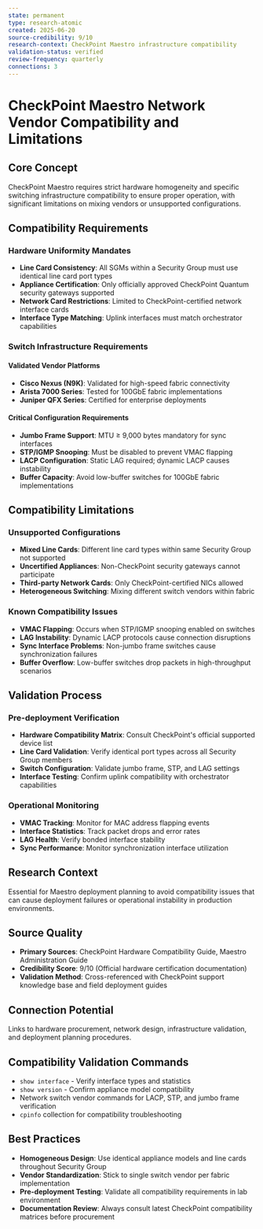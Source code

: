 ```yaml
---
state: permanent
type: research-atomic
created: 2025-06-20
source-credibility: 9/10
research-context: CheckPoint Maestro infrastructure compatibility
validation-status: verified
review-frequency: quarterly
connections: 3
---
```


# CheckPoint Maestro Network Vendor Compatibility and Limitations

## Core Concept
CheckPoint Maestro requires strict hardware homogeneity and specific switching infrastructure compatibility to ensure proper operation, with significant limitations on mixing vendors or unsupported configurations.

## Compatibility Requirements

### Hardware Uniformity Mandates
- **Line Card Consistency**: All SGMs within a Security Group must use identical line card port types
- **Appliance Certification**: Only officially approved CheckPoint Quantum security gateways supported
- **Network Card Restrictions**: Limited to CheckPoint-certified network interface cards
- **Interface Type Matching**: Uplink interfaces must match orchestrator capabilities

### Switch Infrastructure Requirements

#### Validated Vendor Platforms
- **Cisco Nexus (N9K)**: Validated for high-speed fabric connectivity
- **Arista 7000 Series**: Tested for 100GbE fabric implementations
- **Juniper QFX Series**: Certified for enterprise deployments

#### Critical Configuration Requirements
- **Jumbo Frame Support**: MTU ≥ 9,000 bytes mandatory for sync interfaces
- **STP/IGMP Snooping**: Must be disabled to prevent VMAC flapping
- **LACP Configuration**: Static LAG required; dynamic LACP causes instability
- **Buffer Capacity**: Avoid low-buffer switches for 100GbE fabric implementations

## Compatibility Limitations

### Unsupported Configurations
- **Mixed Line Cards**: Different line card types within same Security Group not supported
- **Uncertified Appliances**: Non-CheckPoint security gateways cannot participate
- **Third-party Network Cards**: Only CheckPoint-certified NICs allowed
- **Heterogeneous Switching**: Mixing different switch vendors within fabric

### Known Compatibility Issues
- **VMAC Flapping**: Occurs when STP/IGMP snooping enabled on switches
- **LAG Instability**: Dynamic LACP protocols cause connection disruptions
- **Sync Interface Problems**: Non-jumbo frame switches cause synchronization failures
- **Buffer Overflow**: Low-buffer switches drop packets in high-throughput scenarios

## Validation Process

### Pre-deployment Verification
- **Hardware Compatibility Matrix**: Consult CheckPoint's official supported device list
- **Line Card Validation**: Verify identical port types across all Security Group members
- **Switch Configuration**: Validate jumbo frame, STP, and LAG settings
- **Interface Testing**: Confirm uplink compatibility with orchestrator capabilities

### Operational Monitoring
- **VMAC Tracking**: Monitor for MAC address flapping events
- **Interface Statistics**: Track packet drops and error rates
- **LAG Health**: Verify bonded interface stability
- **Sync Performance**: Monitor synchronization interface utilization

## Research Context
Essential for Maestro deployment planning to avoid compatibility issues that can cause deployment failures or operational instability in production environments.

## Source Quality
- **Primary Sources**: CheckPoint Hardware Compatibility Guide, Maestro Administration Guide
- **Credibility Score**: 9/10 (Official hardware certification documentation)
- **Validation Method**: Cross-referenced with CheckPoint support knowledge base and field deployment guides

## Connection Potential
Links to hardware procurement, network design, infrastructure validation, and deployment planning procedures.

## Compatibility Validation Commands
- `show interface` - Verify interface types and statistics
- `show version` - Confirm appliance model compatibility
- Network switch vendor commands for LACP, STP, and jumbo frame verification
- `cpinfo` collection for compatibility troubleshooting

## Best Practices
- **Homogeneous Design**: Use identical appliance models and line cards throughout Security Group
- **Vendor Standardization**: Stick to single switch vendor per fabric implementation
- **Pre-deployment Testing**: Validate all compatibility requirements in lab environment
- **Documentation Review**: Always consult latest CheckPoint compatibility matrices before procurement